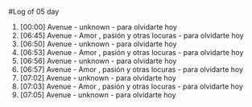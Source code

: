 #Log of 05 day

1. [00:00] Avenue - unknown - para olvidarte hoy
1. [06:45] Avenue - Amor , pasión y otras locuras - para olvidarte hoy
1. [06:50] Avenue - unknown - para olvidarte hoy
1. [06:53] Avenue - Amor , pasión y otras locuras - para olvidarte hoy
1. [06:56] Avenue - unknown - para olvidarte hoy
1. [06:57] Avenue - Amor , pasión y otras locuras - para olvidarte hoy
1. [07:02] Avenue - unknown - para olvidarte hoy
1. [07:03] Avenue - Amor , pasión y otras locuras - para olvidarte hoy
1. [07:05] Avenue - unknown - para olvidarte hoy
